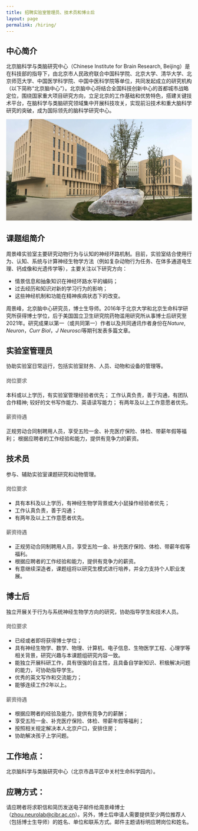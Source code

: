 ```yaml
---
title: 招聘实验室管理员、技术员和博士后
layout: page
permalink: /hiring/
---
```


## 中心简介

北京脑科学与类脑研究中心（Chinese Institute for Brain Research, Beijing）是在科技部的指导下，由北京市人民政府联合中国科学院、北京大学、清华大学、北京师范大学、中国医学科学院、中国中医科学院等单位，共同发起成立的研究机构（以下简称“北京脑中心”）。北京脑中心将结合全国科技创新中心的首都城市战略定位，围绕国家重大项目研究方向，立足北京的工作基础和优势特色，搭建关键技术平台，在脑科学与类脑研究领域集中开展科技攻关，实现前沿技术和重大脑科学研究的突破，成为国际领先的脑科学研究中心。

<p align="center">
  <img width="800" src="/assets/CIBR.jpg">
</p>

## 课题组简介

周景峰实验室主要研究动物行为与认知的神经环路机制。目前，实验室结合使用行为、认知、系统与计算神经生物学方法（例如复杂动物行为任务、在体多通道电生理、钙成像和光遗传学等），主要关注以下研究方向：
* 情景信息和抽象知识在神经环路水平的编码；
* 过去经历和知识对新的学习行为的影响；
* 这些神经机制和功能在精神疾病状态下的改变。

周景峰，北京脑中心研究员，博士生导师。2016年于北京大学和北京生命科学研究所获得博士学位，后于美国国立卫生研究院药物滥用研究所从事博士后研究至2021年。研究成果以第一（或共同第一）作者以及共同通讯作者身份在*Nature*, *Neuron*，*Curr Biol*，*J Neurosci*等期刊发表多篇文章。

## 实验室管理员

协助实验室日常运行，包括实验室财务、人员、动物和设备的管理等。

<h4 style="color:gray">岗位要求</h4>

本科或以上学历，有实验室管理经验者优先；
工作认真负责，善于沟通，有团队合作精神;
较好的文书写作能力、英语读写能力；
有两年及以上工作意愿者优先。

<h4 style="color:gray">薪资待遇</h4>

正规劳动合同制聘用人员，享受五险一金、补充医疗保险、体检、带薪年假等福利；
根据应聘者的工作经验和能力，提供有竞争力的薪资。

## 技术员

参与、辅助实验室课题研究和动物管理。

<h4 style="color:gray">岗位要求</h4>

* 具有本科及以上学历，有神经生物学背景或大小鼠操作经验者优先；
* 工作认真负责，善于沟通；
* 有两年及以上工作意愿者优先。

<h4 style="color:gray">薪资待遇</h4>

* 正规劳动合同制聘用人员，享受五险一金、补充医疗保险、体检、带薪年假等福利。
* 根据应聘者的工作经验和能力，提供有竞争力的薪资。
* 有意继续深造者，课题组将以研究生模式进行培养，并全力支持个人职业发展。

## 博士后

独立开展关于行为与系统神经生物学方向的研究，协助指导学生和技术人员。

<h4 style="color:gray">岗位要求</h4>

* 已经或者即将获得博士学位；
* 具有神经生物学、数学、物理、计算机、电子信息、生物医学工程、心理学等相关背景，研究兴趣与本课题组研究内容一致。
* 能独立开展科研工作，具有很强的自主性，且具备自学新知识、积极解决问题的能力，可协助指导学生。
* 优秀的英文写作和交流能力；
* 能够连续工作2年以上。

<h4 style="color:gray">薪资待遇</h4>

* 根据应聘者的经验及能力，提供有竞争力的薪酬；
* 享受五险一金、补充医疗保险、体检、带薪年假等福利；
* 按照相关规定解决本人北京户口，安排住房；
* 协助解决孩子上学问题。

## 工作地点：

北京脑科学与类脑研究中心（北京市昌平区中关村生命科学园内）。

## 应聘方式：

请应聘者将求职信和简历发送电子邮件给周景峰博士（[zhou.neurolab@cibr.ac.cn](zhou.neurolab@cibr.ac.cn)）。另外，博士后申请人需要提供至少两位推荐人（包括博士生导师）的姓名、单位和联系方式。邮件主题请标明应聘岗位和姓名。
